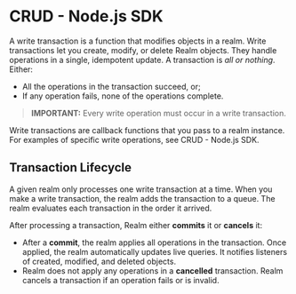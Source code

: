 # CRUD - Node.js SDK
A write transaction is a function that modifies objects in a realm. Write
transactions let you create, modify, or delete Realm objects. They handle
operations in a single, idempotent update. A transaction is
*all or nothing*. Either:

- All the operations in the transaction succeed, or;
- If any operation fails, none of the operations complete.

> **IMPORTANT:**
> Every write operation must occur in a write transaction.
>

Write transactions are callback functions that you pass to a realm
instance. For examples of specific write operations, see
CRUD - Node.js SDK.

## Transaction Lifecycle
A given realm only processes one write transaction at a time. When you
make a write transaction, the realm adds the transaction to a queue. The
realm evaluates each transaction in the order it arrived.

After processing a transaction, Realm either **commits** it or
**cancels** it:

- After a **commit**, the realm applies all operations in the transaction.
Once applied, the realm automatically updates live queries. It notifies listeners of created, modified, and
deleted objects.
- Realm does not apply any operations in a **cancelled**
transaction. Realm cancels a transaction if an operation
fails or is invalid.
